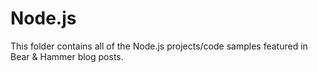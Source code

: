 # Node.js
This folder contains all of the Node.js projects/code samples featured in Bear &amp; Hammer blog posts.